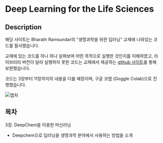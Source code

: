 # Deep Learning for the Life Sciences

## Description
해당 사이트는 Bharath Ramsundar의 "생명과학을 위한 딥러닝" 교재에 나와있는 코드를 필사했습니다. 

교재에 있는 코드를 하나 하나 살펴보며 어떤 목적으로 실행한 것인지를 이해하였고, 라이브러리 버전이 달라 실행하지 못한 코드는 교제에서 제공하는 [github 사이트](https://github.com/deepchem/DeepLearningLifeSciences)를 통해 보완했습니다.

코드는 3장부터 11장까지의 내용을 다룰 예정이며, 구글 코랩 (Goggle Colab)으로 진행했습니다.

![캡처](http://acornpub.co.kr/tb/detail/book/ei/kd/1629741384DsxCj2eR.jpg)

## 목차
3장. DeepChem을 이용한 머신러닝
- Deepchem으로 딥러닝을 생명과학 분야에서 사용하는 방법을 소개
